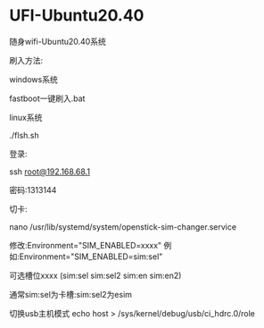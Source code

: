 # UFI-Ubuntu20.40


随身wifi-Ubuntu20.40系统

刷入方法:

windows系统

fastboot一键刷入.bat

linux系统

./flsh.sh

登录:

ssh root@192.168.68.1

密码:1313144



切卡:


nano /usr/lib/systemd/system/openstick-sim-changer.service

修改:Environment="SIM_ENABLED=xxxx"
例如:Environment="SIM_ENABLED=sim:sel"

可选槽位xxxx
(sim:sel  sim:sel2  sim:en  sim:en2)

通常sim:sel为卡槽:sim:sel2为esim


切换usb主机模式
echo host > /sys/kernel/debug/usb/ci_hdrc.0/role

